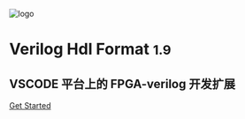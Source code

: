 <!-- _coverpage.md -->

![logo](/introduce/duck.png)

# Verilog Hdl Format  <small>1.9</small>

## VSCODE 平台上的 FPGA-verilog 开发扩展

<!-- [GitHub](https://github.com/docsifyjs/docsify/) -->
[Get Started](/README.md)